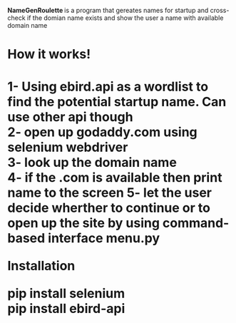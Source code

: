<b>NameGenRoulette </b> is a program that gereates names for startup and cross-check if the domian name exists and show the user a name with available domain name 

<h1> How it works!<h1/> 

1- Using ebird.api as a wordlist to find the potential startup name. Can use other api though   
2- open up godaddy.com using selenium webdriver  
3- look up the domain name  
4- if the .com is available then print name to the screen 
5- let the user decide wherther to continue or to open up the site by using command-based interface menu.py 

Installation

pip install selenium <br /> 
pip install ebird-api
